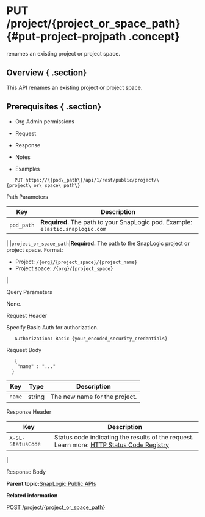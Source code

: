 # PUT /project/\{project\_or\_space\_path\} {#put-project-projpath .concept}

renames an existing project or project space.

## Overview { .section}

This API renames an existing project or project space.

## Prerequisites { .section}

-   Org Admin permissions

-   Request
-   Response
-   Notes
-   Examples

``` {#codeblock-endpoint .normalize-space .lang-uri}
   PUT https://\{pod\_path\}/api/1/rest/public/project/\{project\_or\_space\_path\}

```

Path Parameters

|Key|Description|
|---|-----------|
|`pod_path`|**Required.** The path to your SnapLogic pod. Example: `elastic.snaplogic.com`

|
|`project_or_space_path`|**Required.** The path to the SnapLogic project or project space. Format:

-   Project: `/{org}/{project_space}/{project_name}`
-   Project space: `/{org}/{project_space}`

|

Query Parameters

None.

Request Header

Specify Basic Auth for authorization.

``` {#d73e705 .normalize-space}
   Authorization: Basic {your_encoded_security_credentials}

```

Request Body

``` {#request-body .normalize-space .lang-json}
   {
    "name" : "..."
  }

```

|Key|Type|Description|
|---|----|-----------|
|`name`|string|The new name for the project.|

Response Header

|Key|Description|
|---|-----------|
|`X-SL-StatusCode`|Status code indicating the results of the request. Learn more: [HTTP Status Code Registry](https://www.iana.org/assignments/http-status-codes/http-status-codes.xhtml)

|

Response Body

**Parent topic:**[SnapLogic Public APIs](../public-apis/public-apis.md)

**Related information**  


[POST /project/\{project\_or\_space\_path\}](../public-apis/post-project-projpath.md)

